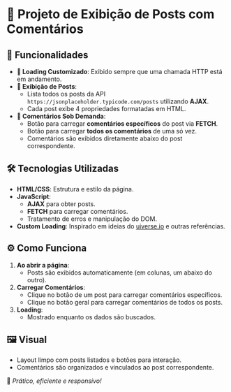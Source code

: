 # 📝 Projeto de Exibição de Posts com Comentários

## 🌟 Funcionalidades
- **🔄 Loading Customizado**: Exibido sempre que uma chamada HTTP está em andamento.
- **📝 Exibição de Posts**:
  - Lista todos os posts da API `https://jsonplaceholder.typicode.com/posts` utilizando **AJAX**.
  - Cada post exibe 4 propriedades formatadas em HTML.
- **💬 Comentários Sob Demanda**:
  - Botão para carregar **comentários específicos** do post via **FETCH**.
  - Botão para carregar **todos os comentários** de uma só vez.
  - Comentários são exibidos diretamente abaixo do post correspondente.

## 🛠️ Tecnologias Utilizadas
- **HTML/CSS**: Estrutura e estilo da página.
- **JavaScript**: 
  - **AJAX** para obter posts.
  - **FETCH** para carregar comentários.
  - Tratamento de erros e manipulação do DOM.
- **Custom Loading**: Inspirado em ideias do [uiverse.io](https://uiverse.io/elements?search=loading) e outras referências.

## ⚙️ Como Funciona
1. **Ao abrir a página**: 
   - Posts são exibidos automaticamente (em colunas, um abaixo do outro).
2. **Carregar Comentários**:
   - Clique no botão de um post para carregar comentários específicos.
   - Clique no botão geral para carregar comentários de todos os posts.
3. **Loading**:
   - Mostrado enquanto os dados são buscados.

## 🖼️ Visual
- Layout limpo com posts listados e botões para interação.
- Comentários são organizados e vinculados ao post correspondente.

🎯 *Prático, eficiente e responsivo!*
